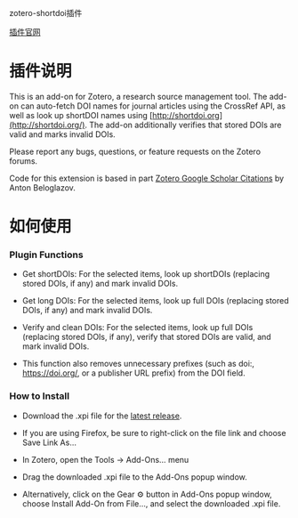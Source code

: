 zotero-shortdoi插件

[插件官网](https://github.com/bwiernik/zotero-shortdoi)

# 插件说明

This is an add-on for Zotero, a research source management tool. The add-on can auto-fetch DOI names for journal articles using the CrossRef API, as well as look up shortDOI names using [http://shortdoi.org](http://shortdoi.org/). The add-on additionally verifies that stored DOIs are valid and marks invalid DOIs.

Please report any bugs, questions, or feature requests on the Zotero forums.

Code for this extension is based in part [Zotero Google Scholar Citations](https://github.com/beloglazov/zotero-scholar-citations) by Anton Beloglazov.

# 如何使用

### Plugin Functions

- Get shortDOIs: For the selected items, look up shortDOIs (replacing stored DOIs, if any) and mark invalid DOIs.
- Get long DOIs: For the selected items, look up full DOIs (replacing stored DOIs, if any) and mark invalid DOIs.
- Verify and clean DOIs: For the selected items, look up full DOIs (replacing stored DOIs, if any), verify that stored DOIs are valid, and mark invalid DOIs.

- This function also removes unnecessary prefixes (such as doi:, https://doi.org/, or a publisher URL prefix) from the DOI field.

### How to Install

- Download the .xpi file for the [latest release](https://github.com/bwiernik/zotero-shortdoi/releases/latest).

- If you are using Firefox, be sure to right-click on the file link and choose Save Link As…

- In Zotero, open the Tools → Add-Ons… menu
- Drag the downloaded .xpi file to the Add-Ons popup window.

- Alternatively, click on the Gear ⚙ button in Add-Ons popup window, choose Install Add-On from File…, and select the downloaded .xpi file.